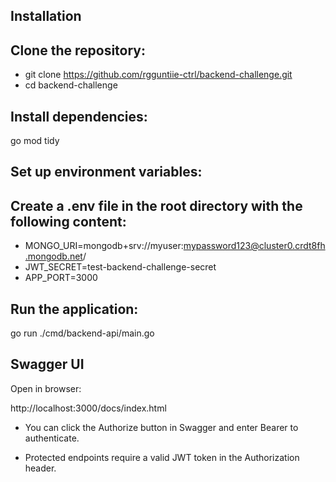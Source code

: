 
## Installation

## Clone the repository:

- git clone https://github.com/rgguntiie-ctrl/backend-challenge.git
- cd backend-challenge


## Install dependencies:

go mod tidy


## Set up environment variables:

## Create a .env file in the root directory with the following content:

- MONGO_URI=mongodb+srv://myuser:mypassword123@cluster0.crdt8fh.mongodb.net/
- JWT_SECRET=test-backend-challenge-secret
- APP_PORT=3000


## Run the application:

go run ./cmd/backend-api/main.go

## Swagger UI
Open in browser:

http://localhost:3000/docs/index.html

- You can click the Authorize button in Swagger and enter Bearer <JWT token> to authenticate.

- Protected endpoints require a valid JWT token in the Authorization header.